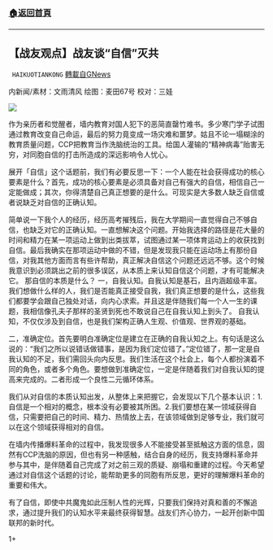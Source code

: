 ###  [:house:返回首頁](https://github.com/ourhimalayas/txt)
---

## 【战友观点】战友谈“自信”灭共
` HAIKUOTIANKONG` [轉載自GNews](https://gnews.org/zh-hans/640576/)

内新闻/素材：文雨清风 绘图：麦田67号 校对：三娃

![]()![](https://gnews-media-offload.s3.amazonaws.com/wp-content/uploads/2020/12/11223436/3212.png)

作为亲历者和觉醒者，墙内教育对国人犯下的恶简直罄竹难书。多少寒门学子试图通过教育改变自己命运，最后的努力竟变成一场灾难和噩梦。姑且不论一塌糊涂的教育质量问题，CCP把教育当作洗脑统治的工具。给国人灌输的“精神病毒”贻害无穷，对同胞自信的打击所造成的深远影响令人忧心。

展开「自信」这个话题前，我们有必要反思一下：一个人能在社会获得成功的核心要素是什么？首先，成功的核心要素是必须具备对自己有强大的自信，相信自己一定能做成；其次，你得清楚自己真正想要的是什么。可现实是大多数人缺乏自信或者说缺乏对自信的正确认知。

简单说一下我个人的经历，经历高考摧残后，我在大学期间一直觉得自己不够自信，也缺乏对它的正确认知。一直想解决这个问题。开始我选择的路径是花大量的时间和精力在某一项运动上做到出类拔萃，试图通过某一项体育运动上的收获找到自信。最后我确实在那项运动中做的不错，但是发现我只能在运动场上有那份自信，对我其他方面而言有些许帮助，真正解决自信这个问题还远远不够。这个时候我意识到必须跳出之前的很多误区，从本质上来认知自信这个问题，才有可能解决它。
那自信的本质是什么？
一，自我认知。自我认知是基石，且内涵超级丰富。我们想做什么样的人，我们是否能真正接受自我，我们真正想要的是什么，这些我们都要学会跟自己独处对话，向内心求索。并且这是伴随我们每一个人一生的课题，我相信像孔夫子那样的圣贤到死也不敢说自己在自我认知上到头了。
自我认知，不仅仅涉及到自信，也是我们架构正确人生观、价值观、世界观的基础。

二，准确定位。首先要明白准确定位是建立在正确的自我认知之上。有句话是这么说的：“我们之所以说错话做错事，是因为我们定位错了。”定位错了，那一定是自我认知的不足，我们需回头向内反思。我们生活在这个社会上，每个人都扮演着不同的角色，或者多个角色。要想做到准确定位，一定是伴随着我们对自我认知的提高来完成的。二者形成一个良性二元循环体系。

我们从对自信的本质认知出发，从整体上来把握它，会发现以下几个基本认识：1.自信是一个相对的概念，根本没有必要被其所困。2.我们要想在某一领域获得自信，只需要把自己的时间、精力、热情放上去，在该领域做到足够专业，我们就可以在这个领域获得相对的自信。

在墙内传播爆料革命的过程中，我发现很多人不能接受甚至抵触这方面的信息，固然有CCP洗脑的原因，但也有另一种感触，结合自身的经历，我支持爆料革命并参与其中，是伴随着自己完成了对之前三观的质疑、崩塌和重建的过程。今天希望通过对自信这个话题的讨论，能帮助更多的同胞有所反思，更好的理解爆料革命的重要和伟大。

有了自信，即使中共魔鬼如此压制人性的光辉，只要我们保持对真和善的不懈追求，通过提升我们的认知水平来最终获得智慧。战友们齐心协力，一起开创新中国联邦的新时代。

1+
